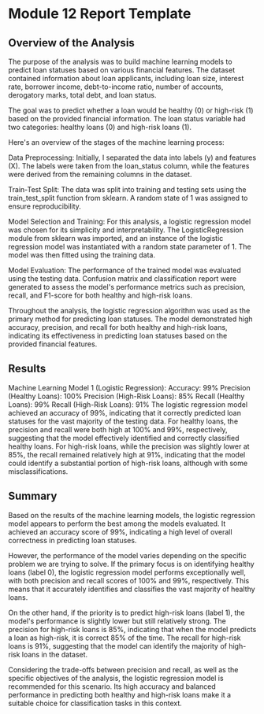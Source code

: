 # Module 12 Report Template

## Overview of the Analysis

The purpose of the analysis was to build machine learning models to predict loan statuses based on various financial features. The dataset contained information about loan applicants, including loan size, interest rate, borrower income, debt-to-income ratio, number of accounts, derogatory marks, total debt, and loan status.

The goal was to predict whether a loan would be healthy (0) or high-risk (1) based on the provided financial information. The loan status variable had two categories: healthy loans (0) and high-risk loans (1).

Here's an overview of the stages of the machine learning process:

Data Preprocessing: Initially, I separated the data into labels (y) and features (X). The labels were taken from the loan_status column, while the features were derived from the remaining columns in the dataset.

Train-Test Split: The data was split into training and testing sets using the train_test_split function from sklearn. A random state of 1 was assigned to ensure reproducibility.

Model Selection and Training: For this analysis, a logistic regression model was chosen for its simplicity and interpretability. The LogisticRegression module from sklearn was imported, and an instance of the logistic regression model was instantiated with a random state parameter of 1. The model was then fitted using the training data.

Model Evaluation: The performance of the trained model was evaluated using the testing data. Confusion matrix and classification report were generated to assess the model's performance metrics such as precision, recall, and F1-score for both healthy and high-risk loans.

Throughout the analysis, the logistic regression algorithm was used as the primary method for predicting loan statuses. The model demonstrated high accuracy, precision, and recall for both healthy and high-risk loans, indicating its effectiveness in predicting loan statuses based on the provided financial features.


## Results

Machine Learning Model 1 (Logistic Regression):
Accuracy: 99%
Precision (Healthy Loans): 100%
Precision (High-Risk Loans): 85%
Recall (Healthy Loans): 99%
Recall (High-Risk Loans): 91%
The logistic regression model achieved an accuracy of 99%, indicating that it correctly predicted loan statuses for the vast majority of the testing data. For healthy loans, the precision and recall were both high at 100% and 99%, respectively, suggesting that the model effectively identified and correctly classified healthy loans. For high-risk loans, while the precision was slightly lower at 85%, the recall remained relatively high at 91%, indicating that the model could identify a substantial portion of high-risk loans, although with some misclassifications.

## Summary

Based on the results of the machine learning models, the logistic regression model appears to perform the best among the models evaluated. It achieved an accuracy score of 99%, indicating a high level of overall correctness in predicting loan statuses.

However, the performance of the model varies depending on the specific problem we are trying to solve. If the primary focus is on identifying healthy loans (label 0), the logistic regression model performs exceptionally well, with both precision and recall scores of 100% and 99%, respectively. This means that it accurately identifies and classifies the vast majority of healthy loans.

On the other hand, if the priority is to predict high-risk loans (label 1), the model's performance is slightly lower but still relatively strong. The precision for high-risk loans is 85%, indicating that when the model predicts a loan as high-risk, it is correct 85% of the time. The recall for high-risk loans is 91%, suggesting that the model can identify the majority of high-risk loans in the dataset.

Considering the trade-offs between precision and recall, as well as the specific objectives of the analysis, the logistic regression model is recommended for this scenario. Its high accuracy and balanced performance in predicting both healthy and high-risk loans make it a suitable choice for classification tasks in this context.